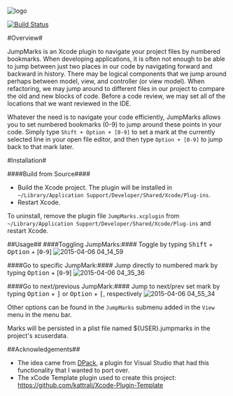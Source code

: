 ![logo](https://cloud.githubusercontent.com/assets/1057179/6772810/57a5ca72-d0c3-11e4-88fe-ddc6b9b33339.png)

[![Build Status](https://travis-ci.org/merrickp/JumpMarks.svg?branch=master)](https://travis-ci.org/merrickp/JumpMarks)

#Overview#

JumpMarks is an Xcode plugin to navigate your project files by numbered bookmarks. When developing applications, it is often not enough to be able to jump between just two places in our code by navigating forward and backward in history. There may be logical components that we jump around perhaps between model, view, and controller (or view model). When refactoring, we may jump around to different files in our project to compare the old and new blocks of code. Before a code review, we may set all of the locations that we want reviewed in the IDE.

Whatever the need is to navigate your code efficiently, JumpMarks allows you to set numbered bookmarks (0-9) to jump around these points in your code. Simply type `Shift + Option + [0-9]` to set a mark at the currently selected line in your open file editor, and then type `Option + [0-9]` to jump back to that mark later.

#Installation#

####Build from Source####
- Build the Xcode project. The plugin will be installed in `~/Library/Application Support/Developer/Shared/Xcode/Plug-ins`.
- Restart Xcode.

To uninstall, remove the plugin file `JumpMarks.xcplugin` from `~/Library/Application Support/Developer/Shared/Xcode/Plug-ins` and restart Xcode.

##Usage##
####Toggling JumpMarks:####
Toggle by typing <kbd>Shift</kbd> + <kbd>Option</kbd> + [<kbd>0</kbd>-<kbd>9</kbd>]
![2015-04-06 04_14_59](https://cloud.githubusercontent.com/assets/1057179/7003724/2891953e-dc14-11e4-8285-68bc2aed4df1.gif)

####Go to specific JumpMark:####
Jump directly to numbered mark by typing <kbd>Option</kbd> + [<kbd>0</kbd>-<kbd>9</kbd>]
![2015-04-06 04_35_36](https://cloud.githubusercontent.com/assets/1057179/7003874/92ce3ee6-dc16-11e4-8197-241ffe7929c8.gif)

####Go to next/previous JumpMark:####
Jump to next/prev set mark by typing <kbd>Option</kbd> + <kbd>]</kbd> or <kbd>Option</kbd> + <kbd>[</kbd>, respectively
![2015-04-06 04_55_34](https://cloud.githubusercontent.com/assets/1057179/7004000/5bdedabe-dc19-11e4-9257-c7b40538afbf.gif)

Other options can be found in the `JumpMarks` submenu added in the `View` menu in the menu bar.

Marks will be persisted in a plist file named ${USER}.jumpmarks in the project's xcuserdata.

##Acknowledgements##
- The idea came from [DPack](http://www.usysware.com/dpack/Bookmarks.aspx), a plugin for Visual Studio that had this functionality that I wanted to port over.
- The xCode Template plugin used to create this project:  https://github.com/kattrali/Xcode-Plugin-Template
